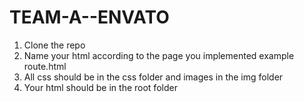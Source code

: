 # TEAM-A--ENVATO
1. Clone the repo
2.  Name your html according to the page you implemented example route.html
3. All css should be in the css folder and images in the img folder 
4. Your html should be in the root folder 
